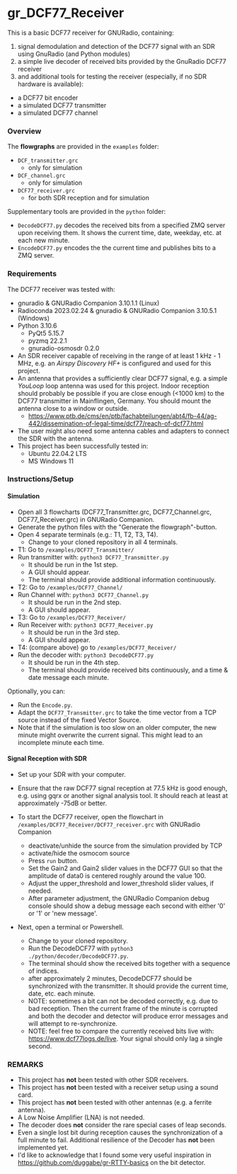 # gr_DCF77_Receiver
This is a basic DCF77 receiver for GNURadio, containing:
1. signal demodulation and detection of the DCF77 signal with an SDR using GnuRadio (and Python modules)
2. a simple live decoder of received bits provided by the GnuRadio DCF77 receiver
3. and additional tools for testing the receiver (especially, if no SDR hardware is available):
+ a DCF77 bit encoder
+ a simulated DCF77 transmitter
+ a simulated DCF77 channel


### Overview
The __flowgraphs__ are provided in the `examples` folder:
+ `DCF_transmitter.grc`
    + only for simulation
+ `DCF_channel.grc`
    + only for simulation
+ `DCF77_receiver.grc`
    + for both SDR reception and for simulation

Supplementary tools are provided in the `python` folder:
+ `DecodeDCF77.py` decodes the received bits from a specified ZMQ server upon receiving them. It shows the current time, date, weekday, etc. at each new minute.
+ `EncodeDCF77.py` encodes the the current time and publishes bits to a ZMQ server. 


### Requirements
The DCF77 receiver was tested with:
+ gnuradio & GNURadio Companion 3.10.1.1 (Linux)
+ Radioconda 2023.02.24 & gnuradio & GNURadio Companion 3.10.5.1 (Windows)
+ Python 3.10.6
    + PyQt5 5.15.7
    + pyzmq 22.2.1
    + gnuradio-osmosdr 0.2.0
+ An SDR receiver capable of receiving in the range of at least 1 kHz - 1 MHz, e.g. an _Airspy Discovery HF+_ is configured and used for this project.
+ An antenna that provides a sufficiently clear DCF77 signal, e.g. a simple _YouLoop_ loop antenna was used for this project. Indoor reception should probably be possible if you are close enough (<1000 km) to the DCF77 transmitter in Mainflingen, Germany. You should mount the antenna close to a window or outside.
    +  https://www.ptb.de/cms/en/ptb/fachabteilungen/abt4/fb-44/ag-442/dissemination-of-legal-time/dcf77/reach-of-dcf77.html
+ The user might also need some antenna cables and adapters to connect the SDR with the antenna.
+ This project has been successfully tested in:
    + Ubuntu 22.04.2 LTS
    + MS Windows 11


### Instructions/Setup

#### Simulation
+ Open all 3 flowcharts (DCF77_Transmitter.grc, DCF77_Channel.grc, DCF77_Receiver.grc) in GNURadio Companion.
+ Generate the python files with the "Generate the flowgraph"-button.
+ Open 4 separate terminals (e.g.: T1, T2, T3, T4).
    + Change to your cloned repository in all 4 terminals.
+ T1: Go to ```/examples/DCF77_Transmitter/```
+ Run transmitter with: `python3 DCF77_Transmitter.py`
    + It should be run in the 1st step.
    + A GUI should appear.
    + The terminal should provide additional information continuously.
+ T2: Go to ```/examples/DCF77_Channel/```
+ Run Channel with: `python3 DCF77_Channel.py`
    + It should be run in the 2nd step.
    + A GUI should appear.
+ T3: Go to ```/examples/DCF77_Receiver/```
+ Run Receiver with: `python3 DCF77_Receiver.py`
    + It should be run in the 3rd step.
    + A GUI should appear.
+ T4: (compare above) go to ```/examples/DCF77_Receiver/```
+ Run the decoder with: `python3 DecodeDCF77.py`
    + It should be run in the 4th step.
    + The terminal should provide received bits continuously, and a time & date message each minute.

Optionally, you can:
+ Run the `Encode.py`.
+ Adapt the `DCF77_Transmitter.grc` to take the time vector from a TCP source instead of the fixed Vector Source.
+ Note that if the simulation is too slow on an older computer, the new minute might overwrite the current signal. This might lead to an incomplete minute each time.


#### Signal Reception with SDR
+ Set up your SDR with your computer.
+ Ensure that the raw DCF77 signal reception at 77.5 kHz is good enough, e.g. using gqrx or another signal analysis tool. It should reach at least at approximately -75dB or better.
+ To start the DCF77 receiver, open the flowchart in `/examples/DCF77_Receiver/DCF77_receiver.grc` with GNURadio Companion
    + deactivate/unhide the source from the simulation provided by TCP
    + activate/hide the osmocom source
    + Press `run` button.
    + Set the Gain2 and Gain2 slider values in the DCF77 GUI so that the amplitude of data0 is centered roughly around the value 100.
    + Adjust the upper_threshold and lower_threshold slider values, if needed.
    + After parameter adjustment, the GNURadio Companion debug console should show a debug message each second with either '0' or '1' or 'new message'.

+ Next, open a terminal or Powershell.
    + Change to your cloned repository.
    + Run the DecodeDCF77 with ```python3 ./python/decoder/DecodeDCF77.py```.
    + The terminal should show the received bits together with a sequence of indices.
    + after approximately 2 minutes, DecodeDCF77 should be synchronized with the transmitter. It should provide the current time, date, etc. each minute.
    + NOTE: sometimes a bit can not be decoded correctly, e.g. due to bad reception. Then the current frame of the minute is corrupted and both the decoder and detector will produce error messages and will attempt to re-synchronize.
    + NOTE: feel free to compare the currently received bits live with: https://www.dcf77logs.de/live. Your signal should only lag a single second.


### REMARKS
+ This project has __not__ been tested with other SDR receivers.
+ This project has __not__ been tested with a receiver setup using a sound card.
+ This project has __not__ been tested with other antennas (e.g. a ferrite antenna).
+ A Low Noise Amplifier (LNA) is not needed.
+ The decoder does __not__ consider the rare special cases of leap seconds.
+ Even a single lost bit during reception causes the synchronization of a full minute to fail. Additional resilience of the Decoder has __not__ been implemented yet.
+ I'd like to acknowledge that I found some very useful inspiration in https://github.com/duggabe/gr-RTTY-basics on the bit detector.
